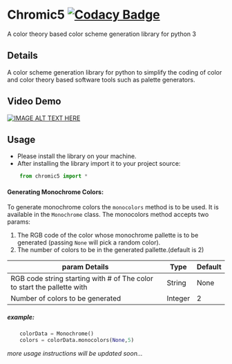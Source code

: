 # Chromic5    [![Codacy Badge](https://api.codacy.com/project/badge/Grade/c12c0424f9834197a571a3f1d4011b47)](https://www.codacy.com/app/Parthipan-Natkunam/Chromic5?utm_source=github.com&amp;utm_medium=referral&amp;utm_content=Parthipan-Natkunam/Chromic5&amp;utm_campaign=Badge_Grade)
A color theory based color scheme generation library for python 3

## Details
A color scheme generation library for python to simplify the coding of color and color theory based software tools
such as palette generators.

## Video Demo
[![IMAGE ALT TEXT HERE](https://img.youtube.com/vi/Z-Ris04jfjw/0.jpg)](https://www.youtube.com/watch?v=Z-Ris04jfjw)

## Usage
- Please install the library on your machine.
- After installing the library import it to your project source:
```python
    from chromic5 import *
```
#### Generating Monochrome Colors:
To generate monochrome colors the ```monocolors``` method is to be used.
It is available in the ```Monochrome``` class.
The monocolors method accepts two params:
1. The RGB code of the color whose monochrome pallette is to be generated (passing ```None``` will pick a random color).
2. The number of colors to be in the generated pallette.(default is 2)

|param Details| Type | Default|
|---|---|---|
|RGB code string starting with # of The color to start the pallette with|String|None|
|Number of colors to be generated|Integer|2|

##### example:
```python
    colorData = Monochrome()
    colors = colorData.monocolors(None,5)
```
*more usage instructions will be updated soon...*
